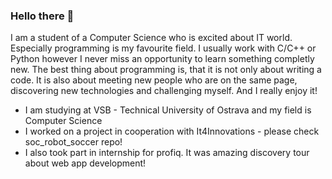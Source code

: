 ### Hello there 👋

I am a student of a Computer Science  who is excited about IT world. Especially programming is my favourite field. I usually work with C/C++ or Python however I never miss an opportunity to learn something completly new. The best thing about programming is, that it is not only about writing a code. It is also about meeting new people who are on the same page, discovering new technologies and challenging myself. And I really enjoy it!

- I am studying at VSB - Technical University of Ostrava and my field is Computer Science
- I worked on a project in cooperation with It4Innovations - please check soc_robot_soccer repo!
- I also took part in internship for profiq. It was amazing discovery tour about web app development!
